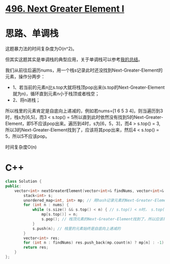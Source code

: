 # [496. Next Greater Element I](https://leetcode.com/problems/next-greater-element-i/description/)

# 思路、单调栈
这题暴力法的时间复杂度为O(n^2)。

但其实这题其实是单调栈的典型应用，关于单调栈可以参考[我的总结](../algorithm/array/monotonic_stack_queue.md)。

我们从前往后遍历nums，用一个栈s记录此时还没找到Next-Greater-Element的元素，操作分两步：
* 1、若当前的元素n比s.top大就将栈顶pop出来(s.top的Next-Greater-Element就为n)，循环直到元素n小于栈顶或者栈空；
* 2、将n进栈；

所以栈里的元素肯定是自底向上递减的，例如若nums=[1 6 5 3 4]，则当遍历到3时，栈s为[6,5]，而3 < s.top() = 5所以直到此时依然没有找到5的Next-Greater-Element，即5不应该pop出来。遍历到4时，s为[6，5，3]，而4 > s.top() = 3, 所以3的Next-Greater-Element找到了，应该将其pop出来，然后4 < s.top() = 5，所以5不应该pop。 
  
时间复杂度O(n)
# C++
```C++
class Solution {
public:
    vector<int> nextGreaterElement(vector<int>& findNums, vector<int>& nums) {
        stack<int> s;
        unordered_map<int, int> mp; // 用hash记录元素的Next-Greater-Element
        for (int n : nums) {
            while (s.size() && s.top() < n) { // s.top() < n时， s.top()的Next-Greater-Element就是n
                mp[s.top()] = n;
                s.pop(); // 栈顶元素的Next-Greater-Element找到了，所以应该将栈顶pop出来
            } 
            s.push(n); // 栈里的元素始终是自底向上递减的
        }
        vector<int> res;
        for (int n : findNums) res.push_back(mp.count(n) ? mp[n] : -1);
        return res;
    }
};
```
